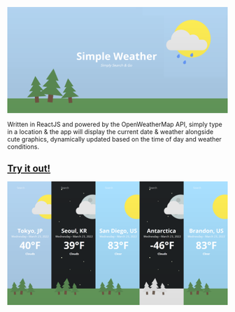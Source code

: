 ![title image](./previews/title.png)

Written in ReactJS and powered by the OpenWeatherMap API, simply type in a location & the app will display the current date & weather alongside cute graphics, dynamically updated based on the time of day and weather conditions.

## **[Try it out!](https://www.benjibenji.com/simple-weather/)**

![simple weather preview](./previews/5_loc_preview.png)
